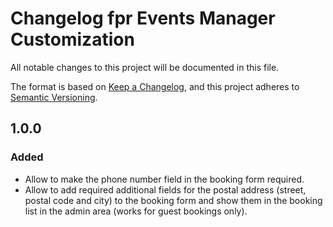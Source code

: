 # Changelog fpr Events Manager Customization

All notable changes to this project will be documented in this file.

The format is based on [Keep a Changelog](https://keepachangelog.com/en/1.0.0/),
and this project adheres to [Semantic Versioning](https://semver.org/spec/v2.0.0.html).


## 1.0.0

### Added
- Allow to make the phone number field in the booking form required.
- Allow to add required additional fields for the postal address (street, postal code and city) to the booking form
    and show them in the booking list in the admin area (works for guest bookings only).

